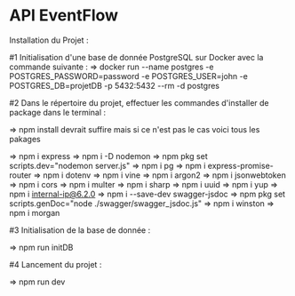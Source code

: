 # API EventFlow

Installation du Projet : 


#1 Initialisation d'une base de donnée PostgreSQL sur Docker avec la commande suivante : 
=> docker run --name postgres -e POSTGRES_PASSWORD=password -e POSTGRES_USER=john -e POSTGRES_DB=projetDB -p 5432:5432 --rm -d postgres

#2 Dans le répertoire du projet, effectuer les commandes d'installer de package dans le terminal :

=> npm install devrait suffire mais si ce n'est pas le cas voici tous les pakages

=> npm i express
=> npm i -D nodemon
=> npm pkg set scripts.dev="nodemon server.js"
=> npm i pg
=> npm i express-promise-router
=> npm i dotenv
=> npm i vine
=> npm i argon2
=> npm i jsonwebtoken
=> npm i cors
=> npm i multer
=> npm i sharp
=> npm i uuid
=> npm i yup
=> npm i internal-ip@6.2.0
=> npm i --save-dev swagger-jsdoc
=> npm pkg set scripts.genDoc="node ./swagger/swagger_jsdoc.js"
=> npm i winston
=> npm i morgan


#3 Initialisation de la base de donnée :

=> npm run initDB

#4 Lancement du projet : 

=> npm run dev

